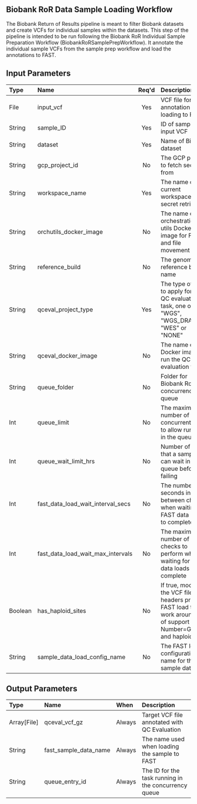 ## Biobank RoR Data Sample Loading Workflow
The Biobank Return of Results pipeline is meant to filter Biobank datasets and create VCFs for individual samples within the datasets. This step of the pipeline is intended to be run following the Biobank RoR Individual Sample Preparation Workflow (BiobankRoRSamplePrepWorkflow). It annotate the individual sample VCFs from the sample prep workflow and load the annotations to FAST. 

## Input Parameters
| Type | Name | Req'd | Description | Default Value |
| :--- | :--- | :---: | :--- | :--- |
| File | input_vcf | Yes | VCF file for annotation and loading to FAST |
| String | sample_ID | Yes | ID of sample in input VCF |
| String | dataset | Yes | Name of Biobank dataset | |
| String | gcp_project_id | No | The GCP project to fetch secrets from | "mgb-lmm-gcp-infrast-1651079146" |
| String | workspace_name | Yes | The name of the current workspace (for secret retrieval) | |
| String | orchutils_docker_image | No | The name of the orchestration utils Docker image for FAST and file movement tasks | "gcr.io/mgb-lmm-gcp-infrast-1651079146/mgbpmbiofx/orchutils:20230921" |
| String | reference_build | No | The genome reference build name | "GRCh38" |
| String | qceval_project_type | Yes | The type of rules to apply for the QC evaluation task, one of "WGS", "WGS_DRAGEN", "WES" or "NONE" | "WES" |
| String | qceval_docker_image | No | The name of the Docker image to run the QC evaluation task | "gcr.io/mgb-lmm-gcp-infrast-1651079146/mgbpmbiofx/qceval:20231005" |
| String | queue_folder | No | Folder for Biobank RoR concurrency queue | "gs://biofx-task-queue/biobank-ror-1" | 
| Int | queue_limit | No | The maximum number of concurrent tasks to allow running in the queue | 200 |
| Int | queue_wait_limit_hrs | No | Number of hours that a sample can wait in the queue before failing | 15 |
| Int | fast_data_load_wait_interval_secs | No | The number of seconds in between checks when waiting for FAST data loads to complete | 120 |
| Int | fast_data_load_wait_max_intervals | No | The maximum number of checks to perform when waiting for FAST data loads to complete | 300 |
| Boolean | has_haploid_sites | No | If true, modify the VCF file headers prior to FAST load to work around lack of support Number=G fields and haploid sites | false |
| String | sample_data_load_config_name | No | The FAST load configuration name for the sample data VCF | "Sample_VCF_PPM_Eval" |

## Output Parameters
| Type | Name | When | Description |
| :--- | :--- | :--- | :--- |
| Array[File] | qceval_vcf_gz | Always | Target VCF file annotated with QC Evaluation |
| String | fast_sample_data_name | Always | The name used when loading the sample to FAST |
| String | queue_entry_id | Always | The ID for the task running in the concurrency queue |
